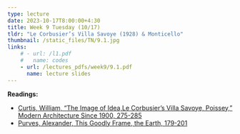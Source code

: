 ```yaml
---
type: lecture
date: 2023-10-17T8:00:00+4:30
title: Week 9 Tuesday (10/17)
tldr: "Le Corbusier’s Villa Savoye (1928) & Monticello"
thumbnail: /static_files/TN/9.1.jpg
links: 
    # - url: /l1.pdf
    #   name: codes
    - url: /lectures_pdfs/week9/9.1.pdf
      name: lecture slides
---
```

**Readings:**
- [Curtis, William, “The Image of Idea,Le Corbusier’s Villa Savoye, Poissey,” Modern Architecture Since 1900, 275-285](/readings_pdfs/week9/TH/r1.pdf)
- [Purves, Alexander, This Goodly Frame, the Earth, 179-201](/readings_pdfs/week9/TH/r2.pdf)


